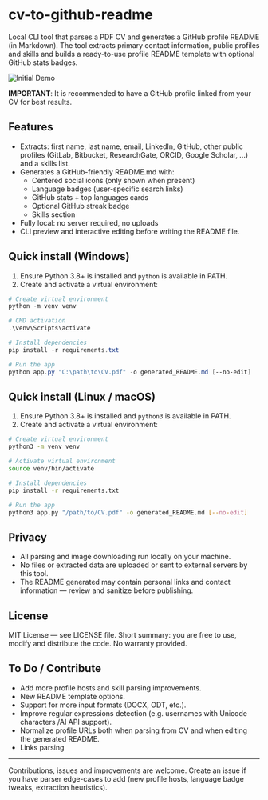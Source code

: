 # cv-to-github-readme 

Local CLI tool that parses a PDF CV and generates a GitHub profile README (in Markdown). The tool extracts primary contact information, public profiles and skills and builds a ready-to-use profile README template with optional GitHub stats badges.

![Initial Demo](assets/initial_demo.gif)

**IMPORTANT**: It is recommended to have a GitHub profile linked from your CV for best results.

## Features

- Extracts: first name, last name, email, LinkedIn, GitHub, other public profiles (GitLab, Bitbucket, ResearchGate, ORCID, Google Scholar, ...) and a skills list.
- Generates a GitHub-friendly README.md with:
  - Centered social icons (only shown when present)
  - Language badges (user-specific search links)
  - GitHub stats + top languages cards
  - Optional GitHub streak badge
  - Skills section
- Fully local: no server required, no uploads
- CLI preview and interactive editing before writing the README file.

## Quick install (Windows)

1. Ensure Python 3.8+ is installed and `python` is available in PATH.
2. Create and activate a virtual environment:

```powershell
# Create virtual environment
python -m venv venv

# CMD activation
.\venv\Scripts\activate

# Install dependencies
pip install -r requirements.txt

# Run the app
python app.py "C:\path\to\CV.pdf" -o generated_README.md [--no-edit]
```

## Quick install (Linux / macOS)

1. Ensure Python 3.8+ is installed and `python3` is available in PATH.
2. Create and activate a virtual environment:
```bash
# Create virtual environment
python3 -m venv venv

# Activate virtual environment
source venv/bin/activate

# Install dependencies
pip install -r requirements.txt

# Run the app
python3 app.py "/path/to/CV.pdf" -o generated_README.md [--no-edit]
```

## Privacy
- All parsing and image downloading run locally on your machine.
- No files or extracted data are uploaded or sent to external servers by this tool.
- The README generated may contain personal links and contact information — review and sanitize before publishing.


## License
MIT License — see LICENSE file. Short summary: you are free to use, modify and distribute the code. No warranty provided.


## To Do / Contribute
- Add more profile hosts and skill parsing improvements.
- New README template options.
- Support for more input formats (DOCX, ODT, etc.).
- Improve regular expressions detection (e.g. usernames with Unicode characters /AI API support).
- Normalize profile URLs both when parsing from CV and when editing the generated README.
- Links parsing

---

Contributions, issues and improvements are welcome. Create an issue if you have parser edge-cases to add (new profile hosts, language badge tweaks, extraction heuristics).
